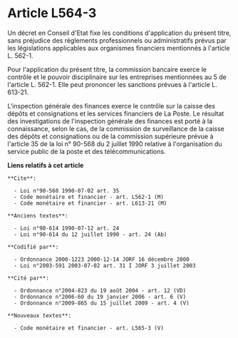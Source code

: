 # Article L564-3

Un décret en Conseil d'Etat fixe les conditions d'application du présent titre, sans préjudice des règlements professionnels
ou administratifs prévus par les législations applicables aux organismes financiers mentionnés à l'article L. 562-1.

Pour l'application du présent titre, la commission bancaire exerce le contrôle et le pouvoir disciplinaire sur les
entreprises mentionnées au 5 de l'article L. 562-1. Elle peut prononcer les sanctions prévues à l'article L. 613-21.

L'inspection générale des finances exerce le contrôle sur la caisse des dépôts et consignations et les services financiers de
La Poste. Le résultat des investigations de l'inspection générale des finances est porté à la connaissance, selon le cas, de
la commission de surveillance de la caisse des dépôts et consignations ou de la commission supérieure prévue à l'article 35
de la loi n° 90-568 du 2 juillet 1990 relative à l'organisation du service public de la poste et des télécommunications.

**Liens relatifs à cet article**

	**Cite**:

	  - Loi n°90-568 1990-07-02 art. 35
	  - Code monétaire et financier - art. L562-1 (M)
	  - Code monétaire et financier - art. L613-21 (M)

	**Anciens textes**:

	  - Loi n°90-614 1990-07-12 art. 24
	  - Loi n°90-614 du 12 juillet 1990 - art. 24 (Ab)

	**Codifié par**:

	  - Ordonnance 2000-1223 2000-12-14 JORF 16 décembre 2000
	  - Loi n°2003-591 2003-07-02 art. 31 I JORF 3 juillet 2003

	**Cité par**:

	  - Ordonnance n°2004-823 du 19 août 2004 - art. 12 (VD)
	  - Ordonnance n°2006-60 du 19 janvier 2006 - art. 6 (V)
	  - Ordonnance n°2009-865 du 15 juillet 2009 - art. 4 (V)

	**Nouveaux textes**:

	  - Code monétaire et financier - art. L565-3 (V)
